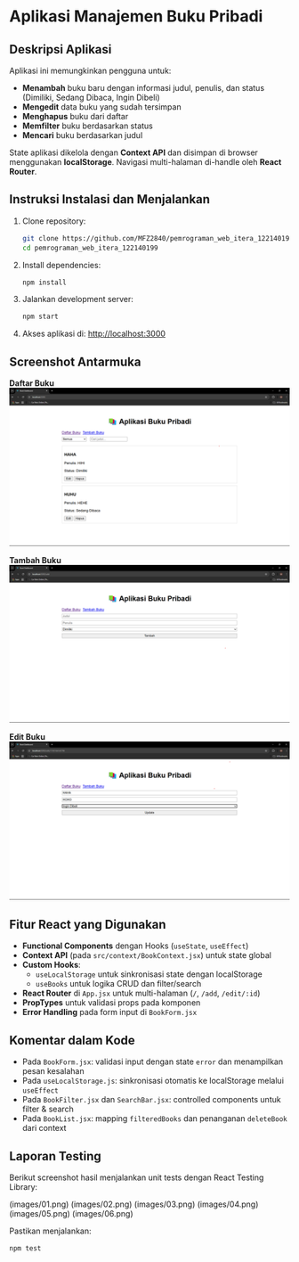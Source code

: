 # Aplikasi Manajemen Buku Pribadi

## Deskripsi Aplikasi

Aplikasi ini memungkinkan pengguna untuk:

- **Menambah** buku baru dengan informasi judul, penulis, dan status (Dimiliki, Sedang Dibaca, Ingin Dibeli)
- **Mengedit** data buku yang sudah tersimpan
- **Menghapus** buku dari daftar
- **Memfilter** buku berdasarkan status
- **Mencari** buku berdasarkan judul

State aplikasi dikelola dengan **Context API** dan disimpan di browser menggunakan **localStorage**. Navigasi multi-halaman di-handle oleh **React Router**.

## Instruksi Instalasi dan Menjalankan

1. Clone repository:
   ```bash
   git clone https://github.com/MFZ2840/pemrograman_web_itera_122140199.git
   cd pemrograman_web_itera_122140199
   ```
2. Install dependencies:
   ```bash
   npm install
   ```
3. Jalankan development server:
   ```bash
   npm start
   ```
4. Akses aplikasi di: [http://localhost:3000](http://localhost:3000)

## Screenshot Antarmuka

**Daftar Buku**  
![Daftar Buku](images/03.png)

**Tambah Buku**  
![Tambah Buku](images/02.png)

**Edit Buku**  
![Edit Buku](images/04.png)

## Fitur React yang Digunakan

- **Functional Components** dengan Hooks (`useState`, `useEffect`)
- **Context API** (pada `src/context/BookContext.jsx`) untuk state global
- **Custom Hooks**:
  - `useLocalStorage` untuk sinkronisasi state dengan localStorage
  - `useBooks` untuk logika CRUD dan filter/search
- **React Router** di `App.jsx` untuk multi-halaman (`/`, `/add`, `/edit/:id`)
- **PropTypes** untuk validasi props pada komponen
- **Error Handling** pada form input di `BookForm.jsx`

## Komentar dalam Kode

- Pada `BookForm.jsx`: validasi input dengan state `error` dan menampilkan pesan kesalahan
- Pada `useLocalStorage.js`: sinkronisasi otomatis ke localStorage melalui `useEffect`
- Pada `BookFilter.jsx` dan `SearchBar.jsx`: controlled components untuk filter & search
- Pada `BookList.jsx`: mapping `filteredBooks` dan penanganan `deleteBook` dari context

## Laporan Testing

Berikut screenshot hasil menjalankan unit tests dengan React Testing Library:

(images/01.png)
(images/02.png)
(images/03.png)
(images/04.png)
(images/05.png)
(images/06.png)

Pastikan menjalankan:

```bash
npm test
```

